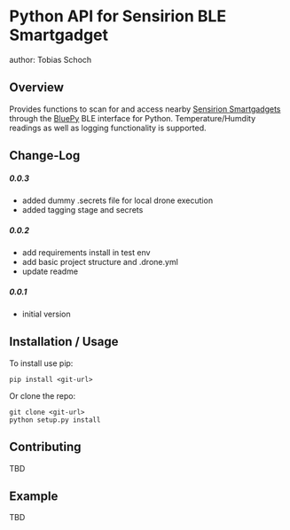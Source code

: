 Python API for Sensirion BLE Smartgadget
========================================
author: Tobias Schoch

Overview
--------

Provides functions to scan for and access nearby [Sensirion Smartgadgets][1]
through the [BluePy][2] BLE interface for Python.
Temperature/Humdity readings as well as logging functionality is supported.

Change-Log
----------
##### 0.0.3
* added dummy .secrets file for local drone execution
* added tagging stage and secrets

##### 0.0.2
* add requirements install in test env
* add basic project structure and .drone.yml
* update readme

##### 0.0.1
* initial version


Installation / Usage
--------------------

To install use pip:

    pip install <git-url>


Or clone the repo:

    git clone <git-url>
    python setup.py install
    
Contributing
------------

TBD

Example
-------

TBD


[1]: https://www.sensirion.com/de/umweltsensoren/feuchtesensoren/development-kit/
[2]: https://github.com/IanHarvey/bluepy